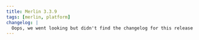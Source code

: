 ```yaml
---
title: Merlin 3.3.9
tags: [merlin, platform]
changelog: |
  Oops, we went looking but didn't find the changelog for this release 🙈
---
```

